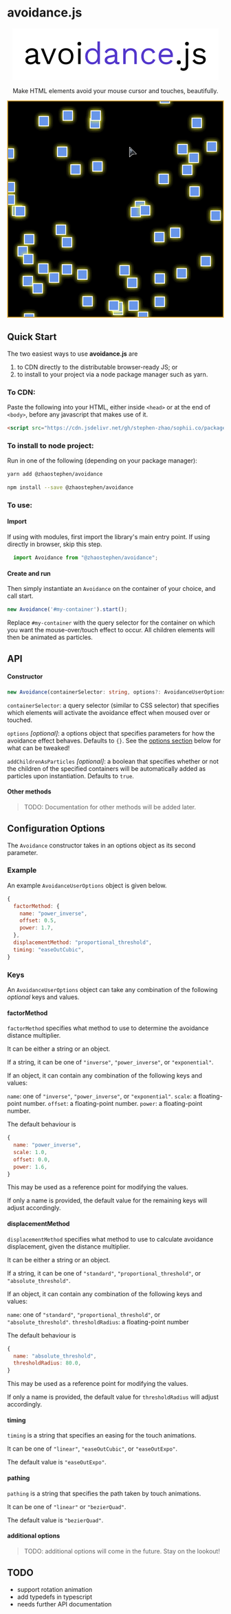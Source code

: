 # avoidance.js

<p align="center">
  <img alt="avoidance.js logo" src="branding/avoidancejs_logo.png"/>
</p>
<p align="center">
    Make HTML elements avoid your mouse cursor and touches, beautifully.
</p>
<p align="center">
  <img alt="avoidance.js demo animation" src="docs/demo.gif"/>
</p>

## Quick Start

The two easiest ways to use **avoidance.js** are

1. to CDN directly to the distributable browser-ready JS; or
2. to install to your project via a node package manager such as yarn.

### To CDN:

Paste the following into your HTML, either inside `<head>` or at the end of `<body>`, before any javascript that makes use of it.

```html
<script src="https://cdn.jsdelivr.net/gh/stephen-zhao/sophii.co/packages/avoidance/dist/avoidance.var.min.js">
```

### To install to node project:

Run in one of the following (depending on your package manager):

```sh
yarn add @zhaostephen/avoidance
```
```sh
npm install --save @zhaostephen/avoidance
```

### To use:

#### Import

If using with modules, first import the library's main entry point. If using directly in browser, skip this step.

```js
  import Avoidance from "@zhaostephen/avoidance";
```

#### Create and run

Then simply instantiate an `Avoidance` on the container of your choice, and call start.

```js
new Avoidance('#my-container').start();
```

Replace `#my-container` with the query selector for the container on which you want the mouse-over/touch effect to occur. All children elements will then be animated as particles.

## API

#### Constructor

```ts
new Avoidance(containerSelector: string, options?: AvoidanceUserOptions, addChildrenAsParticles?: boolean)
```

`containerSelector`: a query selector (similar to CSS selector) that specifies which elements will activate the avoidance effect when moused over or touched.

`options` *\[optional\]*:  a options object that specifies parameters for how the avoidance effect behaves. Defaults to `{}`. See the [options section](#configuration-options) below for what can be tweaked!

`addChildrenAsParticles` *\[optional\]*: a boolean that specifies whether or not the children of the specified containers will be automatically added as particles upon instantiation. Defaults to `true`.

#### Other methods

> TODO: Documentation for other methods will be added later.

## Configuration Options

The `Avoidance` constructor takes in an options object as its second parameter.

### Example

An example `AvoidanceUserOptions` object is given below.

```js
{
  factorMethod: {
    name: "power_inverse",
    offset: 0.5,
    power: 1.7,
  },
  displacementMethod: "proportional_threshold",
  timing: "easeOutCubic",
}
```

### Keys

An `AvoidanceUserOptions` object can take any combination of the following *optional* keys and values.

#### factorMethod

`factorMethod` specifies what method to use to determine the avoidance distance multiplier.

It can be either a string or an object.

If a string, it can be one of `"inverse"`, `"power_inverse"`, or `"exponential"`.

If an object, it can contain any combination of the following keys and values:

`name`: one of `"inverse"`, `"power_inverse"`, or `"exponential"`.
`scale`: a floating-point number.
`offset`: a floating-point number.
`power`: a floating-point number.

The default behaviour is

```js
{
  name: "power_inverse",
  scale: 1.0,
  offset: 0.0,
  power: 1.6,
}
```

This may be used as a reference point for modifying the values.

If only a name is provided, the default value for the remaining keys will adjust accordingly.

#### displacementMethod

`displacementMethod` specifies what method to use to calculate avoidance displacement, given the distance multiplier.

It can be either a string or an object.

If a string, it can be one of `"standard"`, `"proportional_threshold"`, or `"absolute_threshold"`.

If an object, it can contain any combination of the following keys and values:

`name`: one of `"standard"`, `"proportional_threshold"`, or `"absolute_threshold"`.
`thresholdRadius`: a floating-point number

The default behaviour is

```js
{
  name: "absolute_threshold",
  thresholdRadius: 80.0,
}
```

This may be used as a reference point for modifying the values.

If only a name is provided, the default value for `thresholdRadius` will adjust accordingly.

#### timing

`timing` is a string that specifies an easing for the touch animations.

It can be one of `"linear"`, `"easeOutCubic"`, or `"easeOutExpo"`.

The default value is `"easeOutExpo"`.

#### pathing

`pathing` is a string that specifies the path taken by touch animations.

It can be one of `"linear"` or `"bezierQuad"`.

The default value is `"bezierQuad"`.

#### additional options

> TODO: additional options will come in the future. Stay on the lookout!


## TODO

- support rotation animation
- add typedefs in typescript
- needs further API documentation
